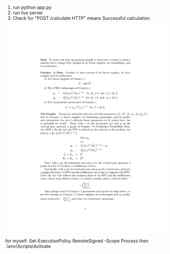 1. run python app.py
2. run live server
3. Check for "POST /calculate HTTP" means Successful calculation

![Autarky](Autarky.png)



for myself: Set-ExecutionPolicy RemoteSigned -Scope Process then .\env\Scripts\Activate